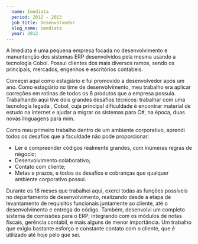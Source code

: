 ```yaml
---
  name: Imediata
  period: 2012 - 2013
  job_title: Desenvolvedor
  slug_name: imediata
  year: 2012
---
```


<p>
  A Imediata é uma pequena empresa focada no desenvolvimento e manuntenção dos sistemas ERP desenvolvidos pela mesma usando a  tecnologia Cobol. Possui clientes dos mais diversos ramos, sendo os principais, mercados, engenhos e escritórios contabeis.
</p>

<p>Começei aqui como estagiário e fui promovido a desenvolvedor após um ano. Como estagiário no time de desenvolvimento, meu trabalho  era  aplicar correções em rotinas de todos os 6 produtos que a empresa possuia. Trabalhando aqui tive dois grandes desafios técnicos: trabalhar com uma tecnologia legada , Cobol, cuja principal dificuldade é encontrar material de estudo na internet e ajudar a migrar os sistemas para C#, na época, duas novas linguagens para mim.
</p>

<p>Como meu primeiro trabalho dentro de um ambiente corporativo, aprendi todos os desafios que a faculdade não pode proporcionar:</p>
<ul>
  <li>Ler e compreender códigos realmente grandes, com inúmeras regras de négocio;</li>
  <li>Desenvolvimento colaborativo;</li>
  <li>Contato com cliente;</li>
  <li>Metas e prazos, e todos os desafios e cobranças que qualquer ambiente corporativo possui.</li>
</ul>

<p>
  Durante os 18 meses que trabalhei aqui, exerci todas as funções possíveis no departamento de desenvolvimento, realizando desde a etapa de levantamento de requisitos funcionais juntamente ao cliente, até o desenvolvimento e entrega do código. Também,  desenvolvi um completo sistema de comissões para o ERP, integrando com os módulos de notas fiscais, gerência contabil, e mais alguns de menor importância. Um trabalho que exigiu bastante esforço e constante contato com o cliente, que é utilizado até hoje pelo que sei.
</p>